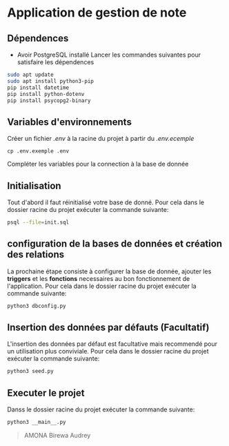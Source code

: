# Application de gestion de note

## Dépendences

- Avoir PostgreSQL installé
  Lancer les commandes suivantes pour satisfaire les dépendences

```bash
sudo apt update
sudo apt install python3-pip
pip install datetime
pip install python-dotenv
pip install psycopg2-binary
```

## Variables d'environnements

Créer un fichier _.env_ à la racine du projet à partir du _.env.ecemple_

```
cp .env.exemple .env
```

Compléter les variables pour la connection à la base de donnée

## Initialisation

Tout d'abord il faut réinitialisé votre base de donné.
Pour cela dans le dossier racine du projet exécuter la commande suivante:

```bash
psql --file=init.sql
```

## configuration de la bases de données et création des relations

La prochaine étape consiste à configurer la base de donnée, ajouter les **triggers** et les **fonctions** necessaires au bon fonctionnement de l'application.
Pour cela dans le dossier racine du projet exécuter la commande suivante:

```bash
python3 dbconfig.py
```

## Insertion des données par défauts (Facultatif)

L'insertion des données par défaut est facultative mais recommendé pour un utilisation plus conviviale.
Pour cela dans le dossier racine du projet exécuter la commande suivante:

```bash
python3 seed.py
```

## Executer le projet

Danss le dossier racine du projet exécuter la commande suivante:

```bash
python3 __main__.py
```

> AMONA Birewa Audrey
